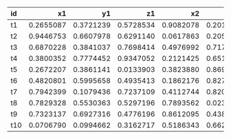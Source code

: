 |id   |         x1|         y1|         z1|         x2|         y2|         z2|
|:----|----------:|----------:|----------:|----------:|----------:|----------:|
|t1   |  0.2655087|  0.3721239|  0.5728534|  0.9082078|  0.2016819|  0.8983897|
|t2   |  0.9446753|  0.6607978|  0.6291140|  0.0617863|  0.2059746|  0.1765568|
|t3   |  0.6870228|  0.3841037|  0.7698414|  0.4976992|  0.7176185|  0.9919061|
|t4   |  0.3800352|  0.7774452|  0.9347052|  0.2121425|  0.6516738|  0.1255551|
|t5   |  0.2672207|  0.3861141|  0.0133903|  0.3823880|  0.8696908|  0.3403490|
|t6   |  0.4820801|  0.5995658|  0.4935413|  0.1862176|  0.8273733|  0.6684667|
|t7   |  0.7942399|  0.1079436|  0.7237109|  0.4112744|  0.8209463|  0.6470602|
|t8   |  0.7829328|  0.5530363|  0.5297196|  0.7893562|  0.0233312|  0.4772301|
|t9   |  0.7323137|  0.6927316|  0.4776196|  0.8612095|  0.4380971|  0.2447973|
|t10  |  0.0706790|  0.0994662|  0.3162717|  0.5186343|  0.6620051|  0.4068302|
